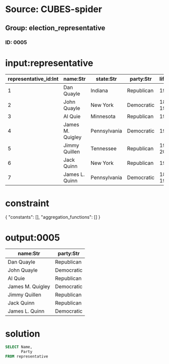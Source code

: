 # Source: CUBES-spider
## Group: election_representative
### ID: 0005

# input:representative

| representative_id:Int | name:Str | state:Str | party:Str | lifespan:Str |
|---|---|---|---|---|
| 1 | Dan Quayle | Indiana | Republican | 1947– |
| 2 | John Quayle | New York | Democratic | 1868–1930 |
| 3 | Al Quie | Minnesota | Republican | 1923– |
| 4 | James M. Quigley | Pennsylvania | Democratic | 1918– |
| 5 | Jimmy Quillen | Tennessee | Republican | 1916–2003 |
| 6 | Jack Quinn | New York | Republican | 1951– |
| 7 | James L. Quinn | Pennsylvania | Democratic | 1875–1960 |

# constraint

{
  "constants": [],
  "aggregation_functions": []
}

# output:0005

| name:Str | party:Str |
|---|---|
| Dan Quayle | Republican |
| John Quayle | Democratic |
| Al Quie | Republican |
| James M. Quigley | Democratic |
| Jimmy Quillen | Republican |
| Jack Quinn | Republican |
| James L. Quinn | Democratic |

# solution

```sql
SELECT Name,
       Party
FROM representative
```
